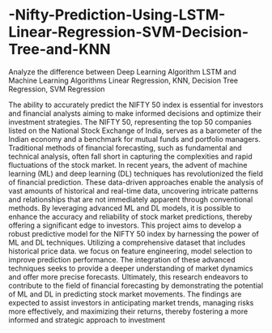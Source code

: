 # -Nifty-Prediction-Using-LSTM-Linear-Regression-SVM-Decision-Tree-and-KNN

Analyze the difference between Deep Learning Algorithm LSTM and Machine Learning Algorithms Linear Regression, KNN, Decision Tree Regression, SVM Regression


The ability to accurately predict the NIFTY 50 index is essential for investors and financial analysts aiming to make informed decisions and optimize their investment strategies. The NIFTY 50, representing the top 50 companies listed on the National Stock Exchange of India, serves as a barometer of the Indian economy and a benchmark for mutual funds and portfolio managers. Traditional methods of financial forecasting, such as fundamental and technical analysis, often fall short in capturing the complexities and rapid fluctuations of the stock market. In recent years, the advent of machine learning (ML) and deep learning (DL) techniques has revolutionized the field of financial prediction. These data-driven approaches enable the analysis of vast amounts of historical and real-time data, uncovering intricate patterns and relationships that are not immediately apparent through conventional methods. By leveraging advanced ML and DL models, it is possible to enhance the accuracy and reliability of stock market predictions, thereby offering a significant edge to investors. This project aims to develop a robust predictive model for the NIFTY 50 index by harnessing the power of ML and DL techniques. Utilizing a comprehensive dataset that includes historical price data. we focus on feature engineering, model selection to improve prediction performance. The integration of these advanced techniques seeks to provide a deeper understanding of market dynamics and offer more precise forecasts. Ultimately, this research endeavors to contribute to the field of financial forecasting by demonstrating the potential of ML and DL in predicting stock market movements. The findings are expected to assist investors in anticipating market trends, managing risks more effectively, and maximizing their returns, thereby fostering a more informed and strategic approach to investment

